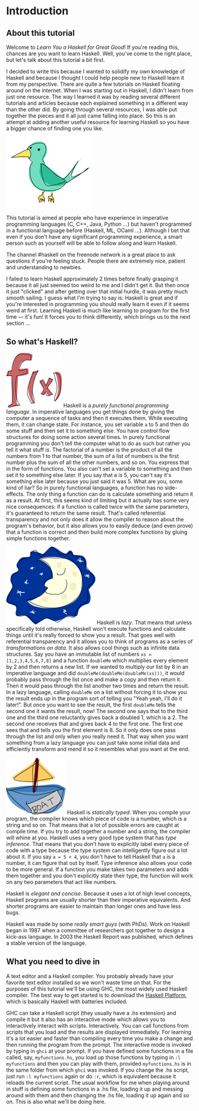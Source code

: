 Introduction
============

About this tutorial
-------------------

Welcome to *Learn You a Haskell for Great Good*! If you're reading this,
chances are you want to learn Haskell. Well, you've come to the right
place, but let's talk about this tutorial a bit first.

I decided to write this because I wanted to solidify my own knowledge of
Haskell and because I thought I could help people new to Haskell learn
it from my perspective. There are quite a few tutorials on Haskell
floating around on the internet. When I was starting out in Haskell, I
didn't learn from just one resource. The way I learned it was by reading
several different tutorials and articles because each explained
something in a different way than the other did. By going through
several resources, I was able put together the pieces and it all just
came falling into place. So this is an attempt at adding another useful
resource for learning Haskell so you have a bigger chance of finding one
you like.

![bird](img/bird.png)

This tutorial is aimed at people who have experience in imperative
programming languages (C, C++, Java, Python …) but haven't programmed in
a functional language before (Haskell, ML, OCaml …). Although I bet that
even if you don't have any significant programming experience, a smart
person such as yourself will be able to follow along and learn Haskell.

The channel \#haskell on the freenode network is a great place to ask
questions if you're feeling stuck. People there are extremely nice,
patient and understanding to newbies.

I failed to learn Haskell approximately 2 times before finally grasping
it because it all just seemed too weird to me and I didn't get it. But
then once it just "clicked" and after getting over that initial hurdle,
it was pretty much smooth sailing. I guess what I'm trying to say is:
Haskell is great and if you're interested in programming you should
really learn it even if it seems weird at first. Learning Haskell is
much like learning to program for the first time — it's fun! It forces
you to think differently, which brings us to the next section …

So what's Haskell?
------------------

![fx](img/fx.png) Haskell is a *purely
functional programming language*. In imperative languages you get things
done by giving the computer a sequence of tasks and then it executes
them. While executing them, it can change state. For instance, you set
variable `a` to 5 and then do some stuff and then set it to something
else. You have control flow structures for doing some action several
times. In purely functional programming you don't tell the computer what
to do as such but rather you tell it what stuff *is*. The factorial of a
number is the product of all the numbers from 1 to that number, the sum
of a list of numbers is the first number plus the sum of all the other
numbers, and so on. You express that in the form of functions. You also
can't set a variable to something and then set it to something else
later. If you say that a is 5, you can't say it's something else later
because you just said it was 5. What are you, some kind of liar? So in
purely functional languages, a function has no side-effects. The only
thing a function can do is calculate something and return it as a
result. At first, this seems kind of limiting but it actually has some
very nice consequences: if a function is called twice with the same
parameters, it's guaranteed to return the same result. That's called
referential transparency and not only does it allow the compiler to
reason about the program's behavior, but it also allows you to easily
deduce (and even prove) that a function is correct and then build more
complex functions by gluing simple functions together.

![lazy](img/lazy.png) Haskell is *lazy*. That
means that unless specifically told otherwise, Haskell won't execute
functions and calculate things until it's really forced to show you a
result. That goes well with referential transparency and it allows you
to think of programs as a series of *transformations on data*. It also
allows cool things such as infinite data structures. Say you have an
immutable list of numbers `xs = [1,2,3,4,5,6,7,8]` and a function `doubleMe`
which multiplies every element by 2 and then returns a new list. If we
wanted to multiply our list by 8 in an imperative language and did
`doubleMe(doubleMe(doubleMe(xs)))`, it would probably pass through the
list once and make a copy and then return it. Then it would pass through
the list another two times and return the result. In a lazy language,
calling `doubleMe` on a list without forcing it to show you the result
ends up in the program sort of telling you "Yeah yeah, I'll do it
later!". But once you want to see the result, the first `doubleMe` tells
the second one it wants the result, now! The second one says that to the
third one and the third one reluctantly gives back a doubled 1, which is
a 2. The second one receives that and gives back 4 to the first one. The
first one sees that and tells you the first element is 8. So it only
does one pass through the list and only when you really need it. That
way when you want something from a lazy language you can just take some
initial data and efficiently transform and mend it so it resembles what
you want at the end.

![boat](img/boat.png) Haskell is *statically
typed*. When you compile your program, the compiler knows which piece of
code is a number, which is a string and so on. That means that a lot of
possible errors are caught at compile time. If you try to add together a
number and a string, the compiler will whine at you. Haskell uses a very
good type system that has *type inference*. That means that you don't
have to explicitly label every piece of code with a type because the
type system can intelligently figure out a lot about it. If you say `a =
5 + 4`, you don't have to tell Haskell that `a` is a number, it can figure
that out by itself. Type inference also allows your code to be more
general. If a function you make takes two parameters and adds them
together and you don't explicitly state their type, the function will
work on any two parameters that act like numbers.

Haskell is *elegant and concise*. Because it uses a lot of high level
concepts, Haskell programs are usually shorter than their imperative
equivalents. And shorter programs are easier to maintain than longer
ones and have less bugs.

Haskell was made by some *really smart guys* (with PhDs). Work on
Haskell began in 1987 when a committee of researchers got together to
design a kick-ass language. In 2003 the Haskell Report was published,
which defines a stable version of the language.

What you need to dive in
------------------------

A text editor and a Haskell compiler. You probably already have your
favorite text editor installed so we won't waste time on that. For the
purposes of this tutorial we'll be using GHC, the most widely used
Haskell compiler. The best way to get started is to download the
[Haskell Platform](http://www.haskell.org/downloads/), which is
basically Haskell with batteries included.

GHC can take a Haskell script (they usually have a .hs extension) and
compile it but it also has an interactive mode which allows you to
interactively interact with scripts. Interactively. You can call
functions from scripts that you load and the results are displayed
immediately. For learning it's a lot easier and faster than compiling
every time you make a change and then running the program from the
prompt. The interactive mode is invoked by typing in `ghci` at your
prompt. If you have defined some functions in a file called, say,
`myfunctions.hs`, you load up those functions by typing in `:l myfunctions`
and then you can play with them, provided `myfunctions.hs` is in the same
folder from which `ghci` was invoked. If you change the .hs script, just
run `:l myfunctions` again or do `:r`, which is equivalent because it
reloads the current script. The usual workflow for me when playing
around in stuff is defining some functions in a .hs file, loading it up
and messing around with them and then changing the .hs file, loading it
up again and so on. This is also what we'll be doing here.
